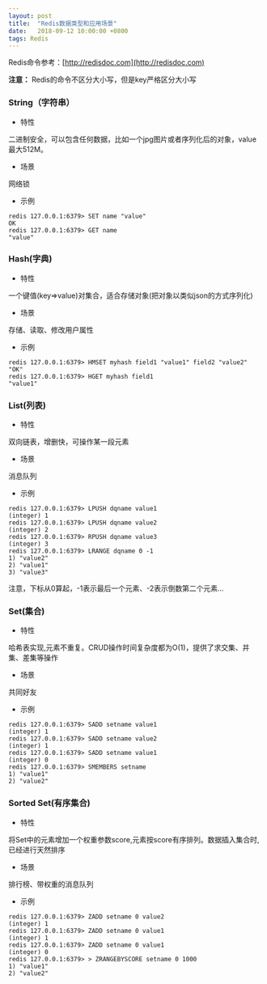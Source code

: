 ```yaml
---
layout: post
title:  "Redis数据类型和应用场景"
date:   2018-09-12 10:00:00 +0800
tags: Redis
---
```


Redis命令参考：[http://redisdoc.com](http://redisdoc.com)

__注意：__ Redis的命令不区分大小写，但是key严格区分大小写

### String（字符串）
* 特性

二进制安全，可以包含任何数据，比如一个jpg图片或者序列化后的对象，value最大512M。

* 场景

网络锁

* 示例

```
redis 127.0.0.1:6379> SET name "value"
OK
redis 127.0.0.1:6379> GET name
"value"
```

### Hash(字典)
* 特性

一个键值(key=>value)对集合，适合存储对象(把对象以类似json的方式序列化)

* 场景

存储、读取、修改用户属性

* 示例

```
redis 127.0.0.1:6379> HMSET myhash field1 "value1" field2 "value2"
"OK"
redis 127.0.0.1:6379> HGET myhash field1
"value1"
```

### List(列表)
* 特性

双向链表，增删快，可操作某一段元素

* 场景

消息队列

* 示例

```
redis 127.0.0.1:6379> LPUSH dqname value1
(integer) 1
redis 127.0.0.1:6379> LPUSH dqname value2
(integer) 2
redis 127.0.0.1:6379> RPUSH dqname value3
(integer) 3
redis 127.0.0.1:6379> LRANGE dqname 0 -1
1) "value2"
2) "value1"
3) "value3"
```
注意，下标从0算起，-1表示最后一个元素、-2表示倒数第二个元素...

### Set(集合)
* 特性

哈希表实现,元素不重复。CRUD操作时间复杂度都为O(1)，提供了求交集、并集、差集等操作

* 场景

共同好友

* 示例

```
redis 127.0.0.1:6379> SADD setname value1
(integer) 1
redis 127.0.0.1:6379> SADD setname value2
(integer) 1
redis 127.0.0.1:6379> SADD setname value1
(integer) 0
redis 127.0.0.1:6379> SMEMBERS setname
1) "value1"
2) "value2"
```

### Sorted Set(有序集合)
* 特性

将Set中的元素增加一个权重参数score,元素按score有序排列。数据插入集合时,已经进行天然排序

* 场景

排行榜、带权重的消息队列

* 示例

```
redis 127.0.0.1:6379> ZADD setname 0 value2
(integer) 1
redis 127.0.0.1:6379> ZADD setname 0 value1
(integer) 1
redis 127.0.0.1:6379> ZADD setname 0 value1
(integer) 0
redis 127.0.0.1:6379> > ZRANGEBYSCORE setname 0 1000
1) "value1"
2) "value2"
```